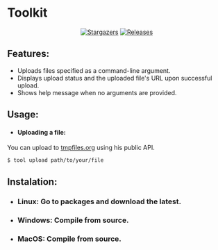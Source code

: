 # Toolkit
<p align="center">
	<a href="https://github.com/wux4an/toolkit/stargazers">
		<img alt="Stargazers" src="https://img.shields.io/github/stars/wux4an/toolkit?style=for-the-badge&logo=starship&color=C9CBFF&logoColor=D9E0EE&labelColor=302D41"></a>
	<a href="https://github.com/wux4an/toolkit/releases/latest">
		<img alt="Releases" src="https://img.shields.io/github/release/wux4an/toolkit.svg?style=for-the-badge&logo=github&color=F2CDCD&logoColor=D9E0EE&labelColor=302D41"/></a>
</p>

## Features:
* Uploads files specified as a command-line argument.
* Displays upload status and the uploaded file's URL upon successful upload.
* Shows help message when no arguments are provided.


## Usage:
* #### Uploading a file:
You can upload to [tmpfiles.org](https://tmpfiles.org) using his public API.
```
$ tool upload path/to/your/file
```

## Instalation:
* ### Linux: Go to packages and download the latest.
* ### Windows: Compile from source.
* ### MacOS: Compile from source.


